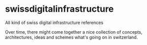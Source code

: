 # swissdigitalinfrastructure
All kind of swiss digital infrastructure references

Over time, there might come together a nice collection of concepts, architectures, ideas and schemes what's going on in switzerland.
